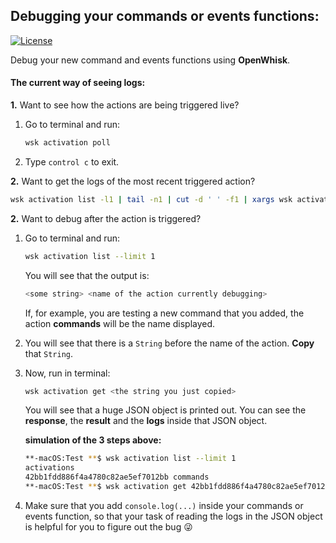 ## Debugging your commands or events functions:

[![License](https://img.shields.io/badge/license-Apache--2.0-blue.svg)](http://www.apache.org/licenses/LICENSE-2.0)

Debug your new command and events functions using **OpenWhisk**.

#### The current way of seeing logs:

 **1.** Want to see how the actions are being triggered live?
   1. Go to terminal and run:
      ```bash
      wsk activation poll
      ```
   2. Type `control c` to exit.

 **2.** Want to get the logs of the most recent triggered action?
   ```bash
   wsk activation list -l1 | tail -n1 | cut -d ' ' -f1 | xargs wsk activation logs
   ```

 **2.** Want to debug after the action is triggered?
   1. Go to terminal and run:
      ```bash
      wsk activation list --limit 1
      ```
      You will see that the output is:
      ```bash
      <some string> <name of the action currently debugging>
      ```

      If, for example, you are testing a new command that you added, the action **commands** will be the name displayed.

   2. You will see that there is a `String` before the name of the action. **Copy** that `String`.

   3. Now, run in terminal:
      ```bash
      wsk activation get <the string you just copied>
      ```
      You will see that a huge JSON object is printed out. You can see the **response**, the **result** and the **logs** inside that JSON object.

      **simulation of the 3 steps above:**
      ```bash
      **-macOS:Test **$ wsk activation list --limit 1
      activations
      42bb1fdd886f4a4780c82ae5ef7012bb commands
      **-macOS:Test **$ wsk activation get 42bb1fdd886f4a4780c82ae5ef7012bb
      ```

   4. Make sure that you add `console.log(...)` inside your commands or events function, so that your task of reading the logs in the JSON object is helpful for you to figure out the bug :stuck_out_tongue_winking_eye:
